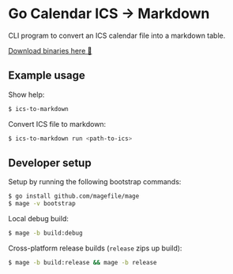 # Go Calendar ICS -> Markdown

CLI program to convert an ICS calendar file into a markdown table.

[Download binaries here 💾](https://github.com/hmerritt/go-ics-to-markdown/releases)

## Example usage

Show help:

```bash
$ ics-to-markdown
```

Convert ICS file to markdown:

```bash
$ ics-to-markdown run <path-to-ics>
```

## Developer setup

Setup by running the following bootstrap commands:

```bash
$ go install github.com/magefile/mage
$ mage -v bootstrap
```

Local debug build:

```bash
$ mage -b build:debug
```

Cross-platform release builds (`release` zips up build):

```bash
$ mage -b build:release && mage -b release
```
